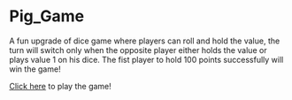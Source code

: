 # Pig_Game
A fun upgrade of dice game where players can roll and hold the value, the turn will switch only when the opposite player either holds the value or plays value 1 on his dice. The fist player to hold 100 points successfully will win the game!
<p><a href="https://shashi-65.github.io/Pig_Game/">Click here</a> to play the game!</p>
